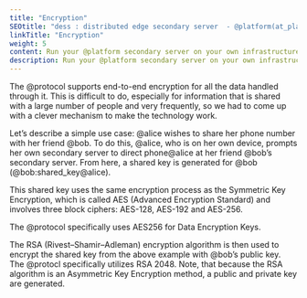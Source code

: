 ```yaml
---
title: "Encryption"
SEOtitle: "dess : distributed edge secondary server  - @platform(at_platform or AtPlatform)"
linkTitle: "Encryption"
weight: 5
content: Run your @platform secondary server on your own infrastructure
description: Run your @platform secondary server on your own infrastructure
---
```


The @protocol supports end-to-end encryption for all the data handled through it. This is difficult to do, especially for information that is shared with a large number of people and very frequently, so we had to come up with a clever mechanism to make the technology work.

Let’s describe a simple use case: @alice wishes to share her phone number with her friend @bob. To do this, @alice, who is on her own device, prompts her own secondary server to direct phone@alice at her friend @bob’s secondary server. From here, a shared key is generated for @bob (@bob:shared_key@alice).

This shared key uses the same encryption process as the Symmetric Key Encryption, which is called AES (Advanced Encryption Standard) and involves three block ciphers: AES-128, AES-192 and AES-256.

The @protocol specifically uses AES256 for Data Encryption Keys.

The RSA (Rivest–Shamir–Adleman) encryption algorithm is then used to encrypt the shared key from the above example with @bob’s public key. The @protocl specifically utilizes RSA 2048. Note, that because the RSA algorithm is an Asymmetric Key Encryption method, a public and private key are generated.
